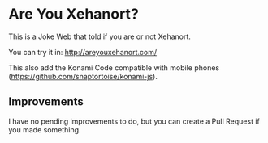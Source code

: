 # Are You Xehanort?

This is a Joke Web that told if you are or not Xehanort.

You can try it in: http://areyouxehanort.com/

This also add the Konami Code compatible with mobile phones (https://github.com/snaptortoise/konami-js).

## Improvements

I have no pending improvements to do, but you can create a Pull Request if you made something.